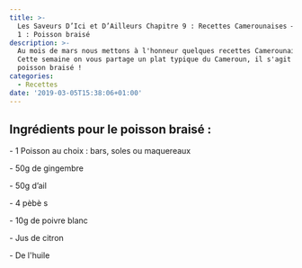 ```yaml
---
title: >-
  Les Saveurs D’Ici et D’Ailleurs Chapitre 9 : Recettes Camerounaises – Episode
  1 : Poisson braisé
description: >-
  Au mois de mars nous mettons à l'honneur quelques recettes Camerounaises !
  Cette semaine on vous partage un plat typique du Cameroun, il s'agit du
  poisson braisé !
categories:
  - Recettes
date: '2019-03-05T15:38:06+01:00'
---
```

## Ingrédients pour le poisson braisé : 

\- 1 Poisson au choix : bars, soles ou maquereaux

\- 50g de gingembre

\- 50g d’ail

\- 4 pèbès

\- 10g de poivre blanc

\- Jus de citron

\- De l'huile
